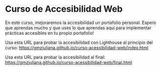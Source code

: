 # Curso de Accesibilidad Web

En este curso, mejoraremos la accesibilidad un portafolio personal. Espero que aprendas mucho y que uses lo que aprendas aqui para implementar
prácticas accesibles en tu propio portafolio!

Usa esta URL para probar la accesibilidad con Lighthouse al principio del curso:
https://gmzjuliana.github.io/curso-acessibilidad-web/index.html

Usa esta URL para probar la accesibilidad al final:
https://gmzjuliana.github.io/curso-acessibilidad-web/final.html
